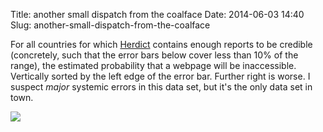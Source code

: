 Title: another small dispatch from the coalface
Date: 2014-06-03 14:40
Slug: another-small-dispatch-from-the-coalface

For all countries for which [Herdict](https://www.herdict.org/)
contains enough reports to be credible (concretely, such that the
error bars below cover less than 10% of the range), the estimated
probability that a webpage will be inaccessible. Vertically sorted by
the left edge of the error bar. Further right is worse. I suspect
*major* systemic errors in this data set, but it's the only data set
in town.

<img class="aligncenter"
  src="/research/another-small-dispatch-from-the-coalface/p-inaccessible.png">
